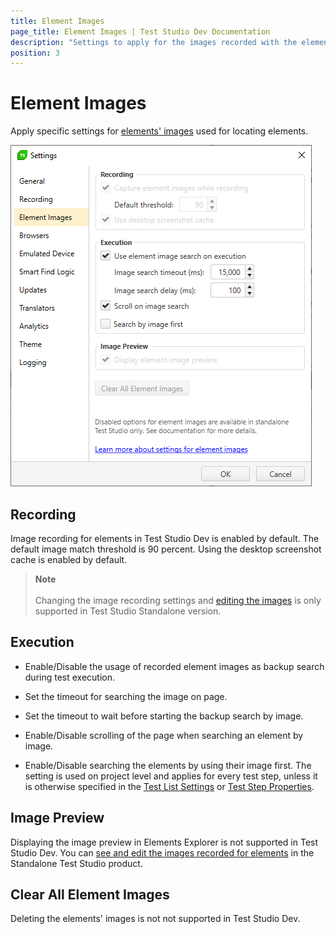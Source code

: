 ```yaml
---
title: Element Images
page_title: Element Images | Test Studio Dev Documentation
description: "Settings to apply for the images recorded with the elements. Images used as backup search in Test Studio Dev." 
position: 3
---
```

# Element Images

Apply specific settings for <a href="https://docs.telerik.com/teststudio/features/elements-explorer/elements-find-expression#elements-image" target="_blank">elements' images</a> used for locating elements.

![Element Images][1]

## Recording

Image recording for elements in Test Studio Dev is enabled by default. The default image match threshold is 90 percent. Using the desktop screenshot cache is enabled by default.

> __Note__
> <br>
> <br>
> Changing the image recording settings and <a href="https://docs.telerik.com/teststudio/automated-tests/elements/find-element-by-image" target="_blank">editing the images</a> is only supported in Test Studio Standalone version.

## Execution

- Enable/Disable the usage of recorded element images as backup search during test execution.

- Set the timeout for searching the image on page.

- Set the timeout to wait before starting the backup search by image.

- Enable/Disable scrolling of the page when searching an element by image.

- Enable/Disable searching the elements by using their image first. The setting is used on project level and applies for every test step, unless it is otherwise specified in the <a href="/features/test-execution/test-list-settings" target="_blank">Test List Settings</a> or <a href="/features/test-maintenance/test-step-properties" target="_blank">Test Step Properties</a>.

## Image Preview

Displaying the image preview in Elements Explorer is not supported in Test Studio Dev. You can <a href="https://docs.telerik.com/teststudio/features/elements-explorer/find-element-by-image" target="_blank">see and edit the images recorded for elements</a> in the Standalone Test Studio product.

## Clear All Element Images

Deleting the elements' images is not not supported in Test Studio Dev.

[1]: images/element-images/fig1.png

